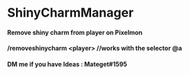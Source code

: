 # ShinyCharmManager
#### Remove shiny charm from player on Pixelmon
#### /removeshinycharm \<player> //works with the selector @a
#### DM me if you have Ideas : Mateget#1595
